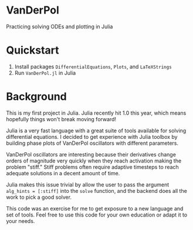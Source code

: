 # VanDerPol
Practicing solving ODEs and plotting in Julia

# Quickstart
1. Install packages `DifferentialEquations`, `Plots`, and `LaTeXStrings`
2. Run `VanDerPol.jl` in Julia

# Background
This is my first project in Julia. Julia recently hit 1.0 this year, which means hopefully things won't break moving forward!

Julia is a very fast language with a great suite of tools available for solving differential equations. I decided to get experience with Julia toolbox by building phase plots of VanDerPol oscillators with different parameters.

VanDerPol oscillators are interesting because their derivatives change orders of magnitude very quickly when they reach activation making the problem "stiff." Stiff problems often require adaptive timesteps to reach adequate solutions in a decent amount of time.

Julia makes this issue trivial by allow the user to pass the argument `alg_hints = [:stiff]` into the `solve` function, and the backend does all the work to pick a good solver.

This code was an exercise for me to get exposure to a new language and set of tools. Feel free to use this code for your own education or adapt it to your needs.
